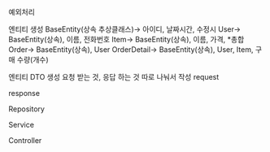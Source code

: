 예외처리 



엔티티 생성
BaseEntity(상속 추상클래스)-> 아이디, 날짜시간, 수정시 
User-> BaseEntity(상속), 이름, 전화번호
Item-> BaseEntity(상속), 이름, 가격, *총합
Order-> BaseEntity(상속), User
OrderDetail-> BaseEntity(상속), User, Item, 구매 수량(개수)

엔티티 DTO 생성
요청 받는 것, 응답 하는 것 따로 나눠서 작성
request

response 


Repository



Service



Controller



